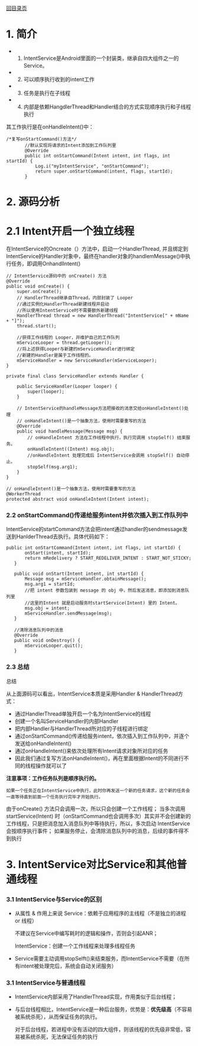 [回目录页](..)

# 1. 简介

* 1. IntentService是Android里面的一个封装类，继承自四大组件之一的Service。
* 2. 可以顺序执行收到的intent工作
* 3. 任务是执行在子线程
* 4. 内部是依赖HangdlerThread和Handler结合的方式实现顺序执行和子线程执行

其工作执行是在onHandleIntent()中：

```    
/*复写onStartCommand()方法*/
       //默认实现将请求的Intent添加到工作队列里
       @Override
       public int onStartCommand(Intent intent, int flags, int startId) {
           Log.i("myIntentService", "onStartCommand");
           return super.onStartCommand(intent, flags, startId);
       }
```

# 2. 源码分析

# 2.1 Intent开启一个独立线程

  在IntentService的Oncreate（）方法中，启动一个HandlerThread, 并且绑定到IntentService的Handler对象中，最终在handler对象的handlemMessage()中执行任务，即调用OnhandlIntent()
  

```
// IntentService源码中的 onCreate() 方法
@Override
public void onCreate() {
    super.onCreate();
    // HandlerThread继承自Thread，内部封装了 Looper
    //通过实例化HandlerThread新建线程并启动
    //所以使用IntentService时不需要额外新建线程
    HandlerThread thread = new HandlerThread("IntentService[" + mName + "]");
    thread.start();

    //获得工作线程的 Looper，并维护自己的工作队列
    mServiceLooper = thread.getLooper();
    //将上述获得Looper与新建的mServiceHandler进行绑定
    //新建的Handler是属于工作线程的。
    mServiceHandler = new ServiceHandler(mServiceLooper);
}

private final class ServiceHandler extends Handler {

    public ServiceHandler(Looper looper) {
        super(looper);
    }

    // IntentService的handleMessage方法把接收的消息交给onHandleIntent()处理
    // onHandleIntent()是一个抽象方法，使用时需要重写的方法
    @Override
    public void handleMessage(Message msg) {
        // onHandleIntent 方法在工作线程中执行，执行完调用 stopSelf() 结束服务。
        onHandleIntent((Intent) msg.obj);
        //onHandleIntent 处理完成后 IntentService会调用 stopSelf() 自动停止。
        stopSelf(msg.arg1);
    }
}

// onHandleIntent()是一个抽象方法，使用时需要重写的方法
@WorkerThread
protected abstract void onHandleIntent(Intent intent);

```

### 2.2 onStartCommand()传递给服务intent并依次插入到工作队列中

   IntentService的startCommand方法会把intent通过handler的sendmessage发送到HanlderThread去执行。具体代码如下：
   
```
public int onStartCommand(Intent intent, int flags, int startId) {
       onStart(intent, startId);
       return mRedelivery ? START_REDELIVER_INTENT : START_NOT_STICKY;
   }
   
   public void onStart(Intent intent, int startId) {
       Message msg = mServiceHandler.obtainMessage();
       msg.arg1 = startId;
       //把 intent 参数包装到 message 的 obj 中，然后发送消息，即添加到消息队列里
       //这里的Intent 就是启动服务时startService(Intent) 里的 Intent。
       msg.obj = intent;
       mServiceHandler.sendMessage(msg);
   }
   
   //清除消息队列中的消息
   @Override
   public void onDestroy() {
       mServiceLooper.quit();
   }
```   

### 2.3 总结

总结

从上面源码可以看出，IntentService本质是采用Handler & HandlerThread方式：

* 通过HandlerThread单独开启一个名为IntentService的线程
* 创建一个名叫ServiceHandler的内部Handler
* 把内部Handler与HandlerThread所对应的子线程进行绑定
* 通过onStartCommand()传递给服务intent，依次插入到工作队列中，并逐个发送给onHandleIntent()
* 通过onHandleIntent()来依次处理所有Intent请求对象所对应的任务
* 因此我们通过复写方法onHandleIntent()，再在里面根据Intent的不同进行不同的线程操作就可以了

**注意事项：工作任务队列是顺序执行的。**

    如果一个任务正在IntentService中执行，此时你再发送一个新的任务请求，这个新的任务会一直等待直到前面一个任务执行完毕才开始执行。
    
由于onCreate() 方法只会调用一次，所以只会创建一个工作线程；
当多次调用 startService(Intent) 时（onStartCommand也会调用多次）其实并不会创建新的工作线程，只是把消息加入消息队列中等待执行，所以，多次启动 IntentService 会按顺序执行事件；
如果服务停止，会清除消息队列中的消息，后续的事件得不到执行    

# 3. IntentService对比Service和其他普通线程

### 3.1 IntentService与Service的区别

* 从属性 & 作用上来说 Service：依赖于应用程序的主线程（不是独立的进程 or 线程）

    不建议在Service中编写耗时的逻辑和操作，否则会引起ANR；

    IntentService：创建一个工作线程来处理多线程任务 　　

* Service需要主动调用stopSelft()来结束服务，而IntentService不需要（在所有intent被处理完后，系统会自动关闭服务）

### 3.1 IntentService与普通线程

* IntentService内部采用了HandlerThread实现，作用类似于后台线程；

* 与后台线程相比，IntentService是一种后台服务，优势是：**优先级高**（不容易被系统杀死），从而保证任务的执行。

    对于后台线程，若进程中没有活动的四大组件，则该线程的优先级非常低，容易被系统杀死，无法保证任务的执行


